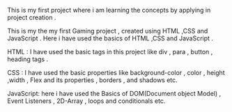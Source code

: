This is my first project where i am learning the concepts by applying  in project creation . 

This is my the my first Gaming project  , created using HTML ,CSS and JavaScript .
Here i have used the basics of HTML ,CSS and JavaScript . 

HTML : 
I have used the basic tags in this project like div , para , button , heading tags .

CSS : 
I have used the basic properties like background-color , color , height ,width , Flex and its properties , borders , and shadows etc.

JavaScript:
here i have used the Basics of DOM(Document object Model) , Event Listeners , 2D-Array ,  loops and conditionals etc.
